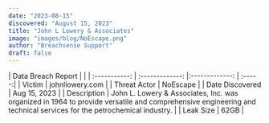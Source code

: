 ```yaml
---
date: "2023-08-15"
discovered: "August 15, 2023"
title: "John L Lowery & Associates"
image: "images/blog/NoEscape.png"
author: "Breachsense Support"
draft: false
---
```


| Data Breach Report           |              | 
| :-----------: | :-------------:     |:-------------:    | :-----:|
| Victim      | johnllowery.com      | 
| Threat Actor      | NoEscape      | 
| Date Discovered      | Aug 15, 2023      | 
| Description      | John L. Lowery & Associates, Inc. was organized in 1964 to provide versatile and comprehensive engineering and technical services for the petrochemical industry.      | 
| Leak Size      | 62GB      | 

